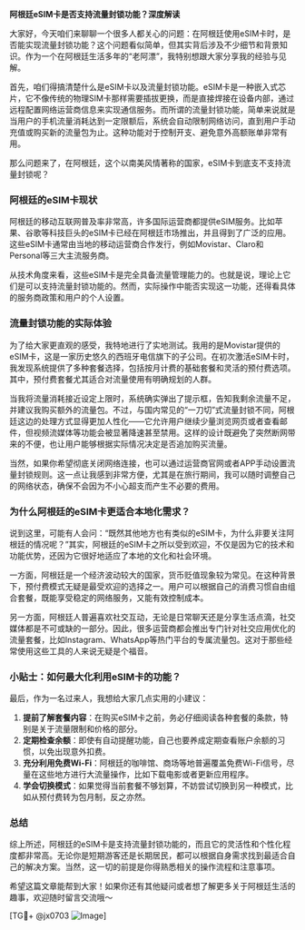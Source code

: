 **阿根廷eSIM卡是否支持流量封锁功能？深度解读**

大家好，今天咱们来聊聊一个很多人都关心的问题：在阿根廷使用eSIM卡时，是否能实现流量封锁功能？这个问题看似简单，但其实背后涉及不少细节和背景知识。作为一个在阿根廷生活多年的“老阿漂”，我特别想跟大家分享我的经验与见解。

首先，咱们得搞清楚什么是eSIM卡以及流量封锁功能。eSIM卡是一种嵌入式芯片，它不像传统的物理SIM卡那样需要插拔更换，而是直接焊接在设备内部，通过远程配置网络运营商信息来实现通信服务。而所谓的流量封锁功能，简单来说就是当用户的手机流量消耗达到一定限额后，系统会自动限制网络访问，直到用户手动充值或购买新的流量包为止。这种功能对于控制开支、避免意外高额账单非常有用。

那么问题来了，在阿根廷，这个以南美风情著称的国家，eSIM卡到底支不支持流量封锁呢？

### 阿根廷的eSIM卡现状

阿根廷的移动互联网普及率非常高，许多国际运营商都提供eSIM服务。比如苹果、谷歌等科技巨头的eSIM卡已经在阿根廷市场推出，并且得到了广泛的应用。这些eSIM卡通常由当地的移动运营商合作发行，例如Movistar、Claro和Personal等三大主流服务商。

从技术角度来看，这些eSIM卡是完全具备流量管理能力的。也就是说，理论上它们是可以支持流量封锁功能的。然而，实际操作中能否实现这一功能，还得看具体的服务商政策和用户的个人设置。

### 流量封锁功能的实际体验

为了给大家更直观的感受，我特地进行了实地测试。我用的是Movistar提供的eSIM卡，这是一家历史悠久的西班牙电信旗下的子公司。在初次激活eSIM卡时，我发现系统提供了多种套餐选择，包括按月计费的基础套餐和灵活的预付费选项。其中，预付费套餐尤其适合对流量使用有明确规划的人群。

当我将流量消耗接近设定上限时，系统确实弹出了提示框，告知我剩余流量不足，并建议我购买额外的流量包。不过，与国内常见的“一刀切”式流量封锁不同，阿根廷这边的处理方式显得更加人性化——它允许用户继续少量浏览网页或者查看邮件，但视频流媒体等功能会被显著降速甚至禁用。这样的设计既避免了突然断网带来的不便，也让用户能够根据实际情况决定是否追加购买流量。

当然，如果你希望彻底关闭网络连接，也可以通过运营商官网或者APP手动设置流量封锁规则。这一点让我感到非常方便，尤其是在旅行期间，我可以随时调整自己的网络状态，确保不会因为不小心超支而产生不必要的费用。

### 为什么阿根廷的eSIM卡更适合本地化需求？

说到这里，可能有人会问：“既然其他地方也有类似的eSIM卡，为什么非要关注阿根廷的情况呢？”其实，阿根廷的eSIM卡之所以受到欢迎，不仅是因为它的技术和功能优势，还因为它很好地适应了本地的文化和社会环境。

一方面，阿根廷是一个经济波动较大的国家，货币贬值现象较为常见。在这种背景下，预付费模式无疑是最受欢迎的选择之一。用户可以根据自己的消费习惯自由组合套餐，既能享受稳定的网络服务，又能有效控制成本。

另一方面，阿根廷人普遍喜欢社交互动，无论是日常聊天还是分享生活点滴，社交媒体都是不可或缺的一部分。因此，很多运营商都会推出专门针对社交应用优化的流量套餐，比如Instagram、WhatsApp等热门平台的专属流量包。这对于那些经常使用这些工具的人来说无疑是个福音。

### 小贴士：如何最大化利用eSIM卡的功能？

最后，作为一名过来人，我想给大家几点实用的小建议：

1. **提前了解套餐内容**：在购买eSIM卡之前，务必仔细阅读各种套餐的条款，特别是关于流量限制和价格的部分。
2. **定期检查余额**：即使有自动提醒功能，自己也要养成定期查看账户余额的习惯，以免出现意外扣费。
3. **充分利用免费Wi-Fi**：阿根廷的咖啡馆、商场等地普遍覆盖免费Wi-Fi信号，尽量在这些地方进行大流量操作，比如下载电影或者更新应用程序。
4. **学会切换模式**：如果觉得当前套餐不够划算，不妨尝试切换到另一种模式，比如从预付费转为包月制，反之亦然。

### 总结

综上所述，阿根廷的eSIM卡是支持流量封锁功能的，而且它的灵活性和个性化程度都非常高。无论你是短期游客还是长期居民，都可以根据自身需求找到最适合自己的解决方案。当然，这一切的前提是你得熟悉相关的操作流程和注意事项。

希望这篇文章能帮到大家！如果你还有其他疑问或者想了解更多关于阿根廷生活的趣事，欢迎随时留言交流哦～

[TG💪+ @jx0703 ![Image](https://github.com/user-attachments/assets/dbca1d08-cadb-493c-b0ec-ad6f7a83f270)]